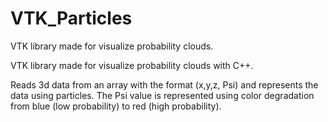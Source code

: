 # VTK_Particles
VTK library made for visualize probability clouds.

VTK library made for visualize probability clouds with C++.

Reads 3d data from an array with the format (x,y,z, Psi) and represents the data using particles.
The Psi value is represented using color degradation from blue (low probability) to red (high probability).
